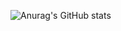 ![Anurag's GitHub stats](https://github-readme-stats.vercel.app/api?username=liujiangxu&show_icons=true)
